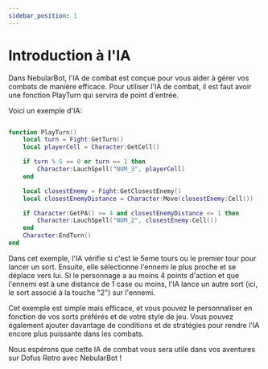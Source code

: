 ```yaml
---
sidebar_position: 1
---
```


# Introduction à l'IA

Dans NebularBot, l'IA de combat est conçue pour vous aider à gérer vos combats de manière efficace. Pour utiliser l'IA de combat, il est faut avoir une fonction PlayTurn qui servira de point d'entrée.

Voici un exemple d'IA:

```lua

function PlayTurn()
    local turn = Fight:GetTurn()
    local playerCell = Character:GetCell()

    if turn % 5 == 0 or turn == 1 then
        Character:LauchSpell("NUM_3", playerCell)
    end

    local closestEnemy = Fight:GetClosestEnemy()
    local closestEnemyDistance = Character:Move(closestEnemy:Cell())

    if Character:GetPA() >= 4 and closestEnemyDistance <= 1 then
        Character:LauchSpell("NUM_2", closestEnemy:Cell())
    end
    Character:EndTurn()
end
```

Dans cet exemple, l'IA vérifie si c'est le 5eme tours ou le premier tour pour lancer un sort. Ensuite, elle sélectionne l'ennemi le plus proche et se déplace vers lui. Si le personnage a au moins 4 points d'action et que l'ennemi est à une distance de 1 case ou moins, l'IA lance un autre sort (ici, le sort associé à la touche "2") sur l'ennemi.

Cet exemple est simple mais efficace, et vous pouvez le personnaliser en fonction de vos sorts préférés et de votre style de jeu. Vous pouvez également ajouter davantage de conditions et de stratégies pour rendre l'IA encore plus puissante dans les combats.

Nous espérons que cette IA de combat vous sera utile dans vos aventures sur Dofus Retro avec NebularBot !